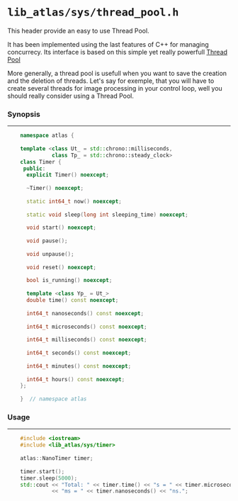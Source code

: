 # `lib_atlas/sys/thread_pool.h`

This header provide an easy to use Thread Pool.

It has been implemented using the last features of C++ for managing concurrecy.
Its interface is based on this simple yet really powerfull [Thread Pool](https://github.com/progschj/ThreadPool)

More generally, a thread pool is usefull when you want to save the creation
and the deletion of threads. Let's say for exemple, that you will have to
create several threads for image processing in your control loop, well you
should really consider using a Thread Pool.

### Synopsis
***

```Cpp
    namespace atlas {
    
    template <class Ut_ = std::chrono::milliseconds,
              class Tp_ = std::chrono::steady_clock>
    class Timer {
     public:
      explicit Timer() noexcept;
    
      ~Timer() noexcept;
    
      static int64_t now() noexcept;
    
      static void sleep(long int sleeping_time) noexcept;
    
      void start() noexcept;
    
      void pause();
    
      void unpause();
    
      void reset() noexcept;
    
      bool is_running() noexcept;
    
      template <class Yp_ = Ut_>
      double time() const noexcept;
    
      int64_t nanoseconds() const noexcept;
    
      int64_t microseconds() const noexcept;
    
      int64_t milliseconds() const noexcept;
    
      int64_t seconds() const noexcept;
    
      int64_t minutes() const noexcept;
    
      int64_t hours() const noexcept;
    };
    
    }  // namespace atlas
```

### Usage
***

```Cpp
    #include <iostream>
    #include <lib_atlas/sys/timer>
    
    atlas::NanoTimer timer;
    
    timer.start();
    timer.sleep(5000);
    std::cout << "Total: " << timer.time() << "s = " << timer.microseconds()
              << "ms = " << timer.nanoseconds() << "ns.";
```
